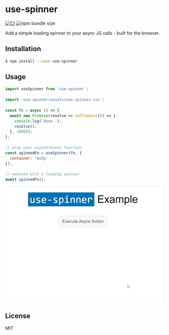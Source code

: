 # use-spinner

[![CI](https://github.com/pinussilvestrus/use-spinner/actions/workflows/CI.yml/badge.svg)](https://github.com/pinussilvestrus/use-spinner/actions/workflows/CI.yml) ![npm bundle size](https://img.shields.io/bundlephobia/min/use-spinner)

Add a simple loading spinner to your async JS calls - built for the browser.

## Installation

```sh
$ npm install --save use-spinner
```

## Usage

```js
import useSpinner from 'use-spinner';

import 'use-spinner/assets/use-spinner.css';

const fn = async () => {
  await new Promise(resolve => setTimeout(() => {
    console.log('done.');
    resolve();
  }, 2000));
};

// wrap your asynchronous function
const spinnedFn = useSpinner(fn, {
  container: 'body'
});

// execute with a loading spinner
await spinnedFn();
```

![Screencast](./docs/screencast.gif)

## License

MIT